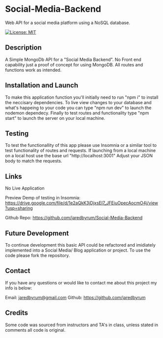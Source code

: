 # Social-Media-Backend
 
 Web API for a social media platform using a NoSQL database.

 [![License: MIT](https://img.shields.io/badge/License-MIT-yellow.svg)](https://opensource.org/licenses/MIT)

## Description 

A Simple MongoDb API for a "Social Media Backend". No Front end capability just a proof of concept for using MongoDB. All routes and functions work as intended.

## Installation and Launch 

To make this application function you'll initially need to run "npm i" to install the neccisary dependencies. To live view changes to your database and what's happeing to your code you can type "npm run dev" to launch the nodemon dependecy. Finally to test routes and functionality type "npm start" to launch the server on your local machine. 

## Testing 

To test the functionallity of this app please use Insomnia or a similar tool to test functionality of routes and requests. 
If launching from a local machine on a local host use the base url "http://localhost:3001" Adjust your JSON body to match the requests. 

## Links 

No Live Application

Preview Demp of testing in Insomnia: https://drive.google.com/file/d/1e2aQkK3jDjxsEI7_JFEiuOpecAocmO4j/view?usp=sharing 

Github Repo: https://github.com/jaredbyrum/Social-Media-Backend

## Future Development 

To continue development this basic API could be refactored and imidiately implemented into a Social Media/ Blog application or project. 
To use the code please fork the repository. 

## Contact 

If you have any questions or would like to contact me about this project my info is below:

Email: jaredbyrum@gmail.com
Github: https://github.com/jaredbyrum

## Credits 

Some code was sourced from instructors and TA's in class, unless stated in comments all code is original. 
